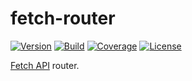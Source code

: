 # fetch-router

[![Version](https://img.shields.io/npm/v/fetch-router.svg?style=flat-square)](https://www.npmjs.com/package/fetch-router)
[![Build](https://img.shields.io/circleci/project/github/ct0r/fetch-router/master.svg?style=flat-square)](https://circleci.com/gh/ct0r/fetch-router)
[![Coverage](https://img.shields.io/codeclimate/coverage/ct0r/fetch-router.svg?style=flat-square)](https://codeclimate.com/github/ct0r/fetch-router)
[![License](https://img.shields.io/github/license/ct0r/fetch-router.svg?style=flat-square)](https://github.com/ct0r/fetch-router/blob/master/LICENSE)

[Fetch API] router.

[Fetch API]: https://developer.mozilla.org/en-US/docs/Web/API/Fetch_API
